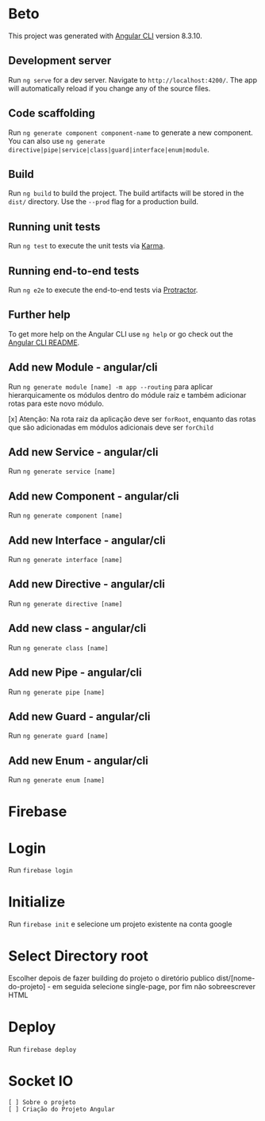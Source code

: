 # Beto

This project was generated with [Angular CLI](https://github.com/angular/angular-cli) version 8.3.10.

## Development server

Run `ng serve` for a dev server. Navigate to `http://localhost:4200/`. The app will automatically reload if you change any of the source files.

## Code scaffolding

Run `ng generate component component-name` to generate a new component. You can also use `ng generate directive|pipe|service|class|guard|interface|enum|module`.

## Build

Run `ng build` to build the project. The build artifacts will be stored in the `dist/` directory. Use the `--prod` flag for a production build.

## Running unit tests

Run `ng test` to execute the unit tests via [Karma](https://karma-runner.github.io).

## Running end-to-end tests

Run `ng e2e` to execute the end-to-end tests via [Protractor](http://www.protractortest.org/).

## Further help

To get more help on the Angular CLI use `ng help` or go check out the [Angular CLI README](https://github.com/angular/angular-cli/blob/master/README.md).

## Add new Module - angular/cli
Run `ng generate module [name] -m app --routing` para aplicar hierarquicamente os módulos dentro do
módule raiz e também adicionar rotas para este novo módulo.

[x] Atenção:
    Na rota raiz da aplicação deve ser `forRoot`, enquanto das rotas que são adicionadas
em módulos adicionais deve ser `forChild`

## Add new Service - angular/cli
Run `ng generate service [name]`

## Add new Component - angular/cli
Run `ng generate component [name]`

## Add new Interface - angular/cli
Run `ng generate interface [name]`

## Add new Directive - angular/cli
Run `ng generate directive [name]`

## Add new class - angular/cli
Run `ng generate class [name]`

## Add new Pipe - angular/cli
Run `ng generate pipe [name]`

## Add new Guard - angular/cli
Run `ng generate guard [name]`

## Add new Enum - angular/cli
Run `ng generate enum [name]`

# Firebase

# Login
Run `firebase login`

# Initialize
Run `firebase init` e selecione um projeto existente na conta google

# Select Directory root
Escolher depois de fazer building do projeto o diretório publico dist/[nome-do-projeto] - em seguida selecione single-page, por fim não sobreescrever HTML

# Deploy
Run `firebase deploy`


# Socket IO
    [ ] Sobre o projeto
    [ ] Criação do Projeto Angular

